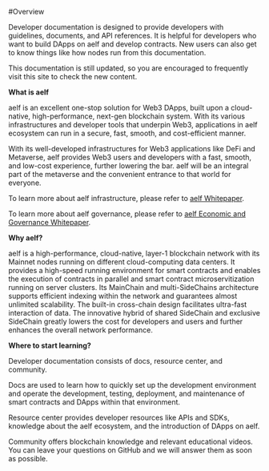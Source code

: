 #Overview

Developer documentation is designed to provide developers with guidelines, documents, and API references. It is helpful for developers who want to build DApps on aelf and develop contracts. New users can also get to know things like how nodes run from this documentation.

This documentation is still updated, so you are encouraged to frequently visit this site to check the new content.

**What is aelf**

aelf is an excellent one-stop solution for Web3 DApps, built upon a cloud-native, high-performance, next-gen blockchain system. With its various infrastructures and developer tools that underpin Web3, applications in aelf ecosystem can run in a secure, fast, smooth, and cost-efficient manner.

With its well-developed infrastructures for Web3 applications like DeFi and Metaverse, aelf provides Web3 users and developers with a fast, smooth, and low-cost experience, further lowering the bar. aelf will be an integral part of the metaverse and the convenient entrance to that world for everyone.

To learn more about aelf infrastructure, please refer to [aelf Whitepaper](https://aelf.com/gridcn/aelf_whitepaper_v1.7_en.pdf).

To learn more about aelf governance, please refer to [aelf Economic and Governance Whitepaper](https://aelf.com/gridcn/aelf_Economic_and_Governance_Whitepaper_v1.2_en.pdf). 

**Why aelf?**

aelf is a high-performance, cloud-native, layer-1 blockchain network with its Mainnet nodes running on different cloud-computing data centers. It provides a high-speed running environment for smart contracts and enables the execution of contracts in parallel and smart contract microservitization running on server clusters. Its MainChain and multi-SideChains architecture supports efficient indexing within the network and guarantees almost unlimited scalability. The built-in cross-chain design facilitates ultra-fast interaction of data. The innovative hybrid of shared SideChain and exclusive SideChain greatly lowers the cost for developers and users and further enhances the overall network performance.

**Where to start learning?**

Developer documentation consists of docs, resource center, and community.

Docs are used to learn how to quickly set up the development environment and operate the development, testing, deployment, and maintenance of smart contracts and DApps within that environment.

Resource center provides developer resources like APIs and SDKs, knowledge about the aelf ecosystem, and the introduction of DApps on aelf.

Community offers blockchain knowledge and relevant educational videos. You can leave your questions on GitHub and we will answer them as soon as possible. 



